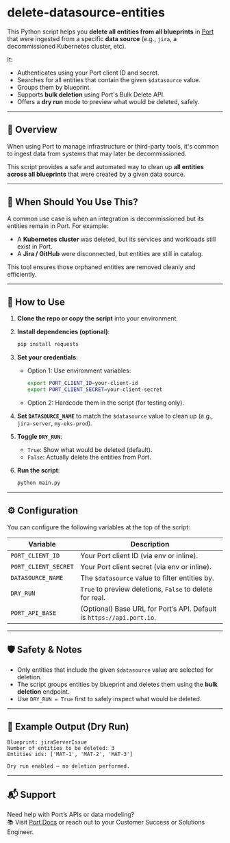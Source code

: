 # delete-datasource-entities

This Python script helps you **delete all entities from all blueprints** in [Port](https://www.getport.io) that were ingested from a specific **data source** (e.g., `jira`, a decommissioned Kubernetes cluster, etc).  

It:
- Authenticates using your Port client ID and secret.
- Searches for all entities that contain the given `$datasource` value.
- Groups them by blueprint.
- Supports **bulk deletion** using Port's Bulk Delete API.
- Offers a **dry run** mode to preview what would be deleted, safely.

---

## 📌 Overview

When using Port to manage infrastructure or third-party tools, it's common to ingest data from systems that may later be decommissioned.

This script provides a safe and automated way to clean up **all entities across all blueprints** that were created by a given data source.

---

## 🧠 When Should You Use This?

A common use case is when an integration is decommissioned but its entities remain in Port. For example:
- A **Kubernetes cluster** was deleted, but its services and workloads still exist in Port.
- A **Jira / GitHub** were disconnected, but entities are still in catalog.

This tool ensures those orphaned entities are removed cleanly and efficiently.

---

## 🚀 How to Use

1. **Clone the repo or copy the script** into your environment.
2. **Install dependencies (optional)**:
   ```bash
   pip install requests
   ```
3. **Set your credentials**:
   - Option 1: Use environment variables:
     ```bash
     export PORT_CLIENT_ID=your-client-id
     export PORT_CLIENT_SECRET=your-client-secret
     ```
   - Option 2: Hardcode them in the script (for testing only).
4. **Set `DATASOURCE_NAME`** to match the `$datasource` value to clean up (e.g., `jira-server`, `my-eks-prod`).
5. **Toggle `DRY_RUN`**:
   - `True`: Show what would be deleted (default).
   - `False`: Actually delete the entities from Port.

6. **Run the script**:
   ```bash
   python main.py
   ```

---

## ⚙️ Configuration

You can configure the following variables at the top of the script:

| Variable         | Description                                                                 |
|------------------|-----------------------------------------------------------------------------|
| `PORT_CLIENT_ID` | Your Port client ID (via env or inline).                                   |
| `PORT_CLIENT_SECRET` | Your Port client secret (via env or inline).                          |
| `DATASOURCE_NAME`| The `$datasource` value to filter entities by.                             |
| `DRY_RUN`        | `True` to preview deletions, `False` to delete for real.                   |
| `PORT_API_BASE`  | (Optional) Base URL for Port’s API. Default is `https://api.port.io`.      |

---

## 🛡️ Safety & Notes

- Only entities that include the given `$datasource` value are selected for deletion.
- The script groups entities by blueprint and deletes them using the **bulk deletion** endpoint.
- Use `DRY_RUN = True` first to safely inspect what would be deleted.

---

## 🧩 Example Output (Dry Run)

```
Blueprint: jiraServerIssue  
Number of entities to be deleted: 3  
Entities ids: ['MAT-1', 'MAT-2', 'MAT-3']

Dry run enabled — no deletion performed.
```

---

## 📬 Support

Need help with Port’s APIs or data modeling?  
📚 Visit [Port Docs](https://docs.getport.io) or reach out to your Customer Success or Solutions Engineer.
